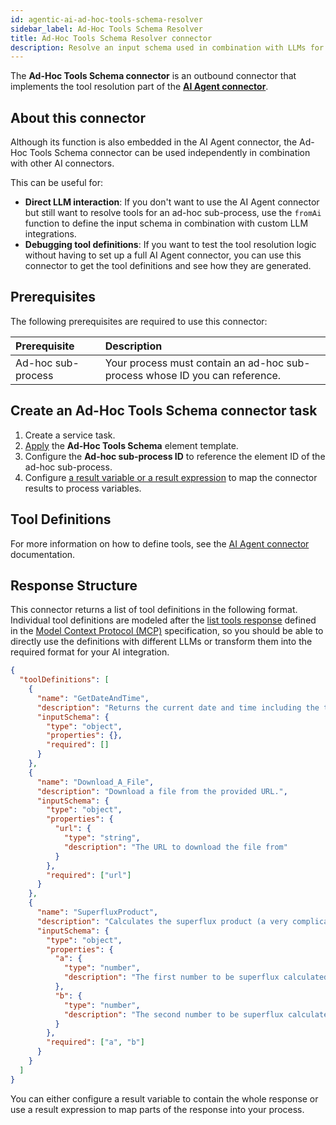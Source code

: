 ```yaml
---
id: agentic-ai-ad-hoc-tools-schema-resolver
sidebar_label: Ad-Hoc Tools Schema Resolver
title: Ad-Hoc Tools Schema Resolver connector
description: Resolve an input schema used in combination with LLMs for activities defined within an ad-hoc sub-process.
---
```


The **Ad-Hoc Tools Schema connector** is an outbound connector that implements the tool resolution part of
the [**AI Agent connector**](./agentic-ai-aiagent.md).

## About this connector

Although its function is also embedded in the AI Agent connector, the Ad-Hoc Tools Schema connector can be used independently in combination with other AI connectors.

This can be useful for:

- **Direct LLM interaction**: If you don't want to use the AI Agent connector but still want to resolve tools
  for an ad-hoc sub-process, use the `fromAi` function to define the input schema in combination with custom LLM
  integrations.
- **Debugging tool definitions**: If you want to test the tool resolution logic without having to set up a full AI Agent
  connector, you can use this connector to get the tool definitions and see how they are generated.

## Prerequisites

The following prerequisites are required to use this connector:

| Prerequisite       | Description                                                                 |
| :----------------- | :-------------------------------------------------------------------------- |
| Ad-hoc sub-process | Your process must contain an ad-hoc sub-process whose ID you can reference. |

## Create an Ad-Hoc Tools Schema connector task

1. Create a service task.
2. [Apply](../use-connectors/outbound.md) the **Ad-Hoc Tools Schema** element template.
3. Configure the **Ad-hoc sub-process ID** to reference the element ID of the ad-hoc sub-process.
4. Configure [a result variable or a result expression](../use-connectors/index.md#variableresponse-mapping) to map the
   connector results to process variables.

## Tool Definitions

For more information on how to define tools, see the [AI Agent connector](./agentic-ai-aiagent.md) documentation.

## Response Structure

This connector returns a list of tool definitions in the following format. Individual tool definitions are modeled after
the [list tools response](https://modelcontextprotocol.io/specification/2025-03-26/server/tools#listing-tools) defined
in the [Model Context Protocol (MCP)](https://modelcontextprotocol.io/) specification, so you should be able to directly
use the definitions with different LLMs or transform them into the required format for your AI integration.

```json
{
  "toolDefinitions": [
    {
      "name": "GetDateAndTime",
      "description": "Returns the current date and time including the timezone.",
      "inputSchema": {
        "type": "object",
        "properties": {},
        "required": []
      }
    },
    {
      "name": "Download_A_File",
      "description": "Download a file from the provided URL.",
      "inputSchema": {
        "type": "object",
        "properties": {
          "url": {
            "type": "string",
            "description": "The URL to download the file from"
          }
        },
        "required": ["url"]
      }
    },
    {
      "name": "SuperfluxProduct",
      "description": "Calculates the superflux product (a very complicated calculation) given two input numbers.",
      "inputSchema": {
        "type": "object",
        "properties": {
          "a": {
            "type": "number",
            "description": "The first number to be superflux calculated."
          },
          "b": {
            "type": "number",
            "description": "The second number to be superflux calculated."
          }
        },
        "required": ["a", "b"]
      }
    }
  ]
}
```

You can either configure a result variable to contain the whole response or use a result expression to map parts of the
response into your process.
